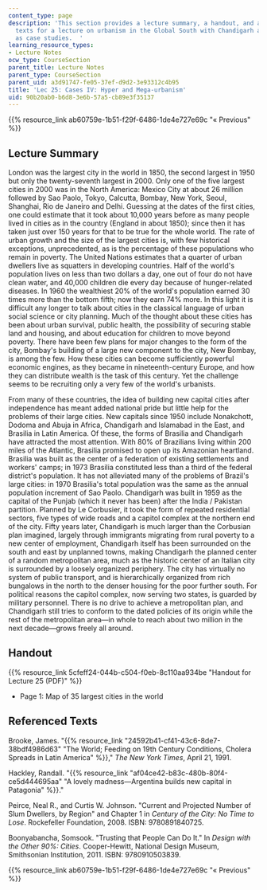 ```yaml
---
content_type: page
description: 'This section provides a lecture summary, a handout, and a list of referenced
  texts for a lecture on urbanism in the Global South with Chandigarh and Diadema
  as case studies.  '
learning_resource_types:
- Lecture Notes
ocw_type: CourseSection
parent_title: Lecture Notes
parent_type: CourseSection
parent_uid: a3d91747-fe05-37ef-d9d2-3e93312c4b95
title: 'Lec 25: Cases IV: Hyper and Mega-urbanism'
uid: 90b20ab0-b6d8-3e6b-57a5-cb89e3f35137
---
```


{{% resource_link ab60759e-1b51-f29f-6486-1de4e727e69c "« Previous" %}}

Lecture Summary
---------------

London was the largest city in the world in 1850, the second largest in 1950 but only the twenty-seventh largest in 2000. Only one of the five largest cities in 2000 was in the North America: Mexico City at about 26 million followed by Sao Paolo, Tokyo, Calcutta, Bombay, New York, Seoul, Shanghai, Rio de Janeiro and Delhi. Guessing at the dates of the first cities, one could estimate that it took about 10,000 years before as many people lived in cities as in the country (England in about 1850); since then it has taken just over 150 years for that to be true for the whole world. The rate of urban growth and the size of the largest cities is, with few historical exceptions, unprecedented, as is the percentage of these populations who remain in poverty. The United Nations estimates that a quarter of urban dwellers live as squatters in developing countries. Half of the world's population lives on less than two dollars a day, one out of four do not have clean water, and 40,000 children die every day because of hunger-related diseases. In 1960 the wealthiest 20% of the world's population earned 30 times more than the bottom fifth; now they earn 74% more. In this light it is difficult any longer to talk about cities in the classical language of urban social science or city planning. Much of the thought about these cities has been about urban survival, public health, the possibility of securing stable land and housing, and about education for children to move beyond poverty. There have been few plans for major changes to the form of the city, Bombay's building of a large new component to the city, New Bombay, is among the few. How these cities can become sufficiently powerful economic engines, as they became in nineteenth-century Europe, and how they can distribute wealth is the task of this century. Yet the challenge seems to be recruiting only a very few of the world's urbanists.

From many of these countries, the idea of building new capital cities after independence has meant added national pride but little help for the problems of their large cities. New capitals since 1950 include Nonakchott, Dodoma and Abuja in Africa, Chandigarh and Islamabad in the East, and Brasilia in Latin America. Of these, the forms of Brasilia and Chandigarh have attracted the most attention. With 80% of Brazilians living within 200 miles of the Atlantic, Brasilia promised to open up its Amazonian heartland. Brasilia was built as the center of a federation of existing settlements and workers' camps; in 1973 Brasilia constituted less than a third of the federal district's population. It has not alleviated many of the problems of Brazil's large cities: in 1970 Brasilia's total population was the same as the annual population increment of Sao Paolo. Chandigarh was built in 1959 as the capital of the Punjab (which it never has been) after the India / Pakistan partition. Planned by Le Corbusier, it took the form of repeated residential sectors, five types of wide roads and a capitol complex at the northern end of the city. Fifty years later, Chandigarh is much larger than the Corbusian plan imagined, largely through immigrants migrating from rural poverty to a new center of employment, Chandigarh itself has been surrounded on the south and east by unplanned towns, making Chandigarh the planned center of a random metropolitan area, much as the historic center of an Italian city is surrounded by a loosely organized periphery. The city has virtually no system of public transport, and is hierarchically organized from rich bungalows in the north to the denser housing for the poor further south. For political reasons the capitol complex, now serving two states, is guarded by military personnel. There is no drive to achieve a metropolitan plan, and Chandigarh still tries to conform to the dated policies of its origin while the rest of the metropolitan area—in whole to reach about two million in the next decade—grows freely all around.

Handout
-------

{{% resource_link 5cfeff24-044b-c504-f0eb-8c110aa934be "Handout for Lecture 25 (PDF)" %}}

*   Page 1: Map of 35 largest cities in the world

Referenced Texts
----------------

Brooke, James. "{{% resource_link "24592b41-cf41-43c6-8de7-38bdf4986d63" "The World; Feeding on 19th Century Conditions, Cholera Spreads in Latin America" %}}," _The New York Times_, April 21, 1991.

Hackley, Randall. "{{% resource_link "af04ce42-b83c-480b-80f4-ce5d444695aa" "A lovely madness—Argentina builds new capital in Patagonia" %}}."

Peirce, Neal R., and Curtis W. Johnson. "Current and Projected Number of Slum Dwellers, by Region" and Chapter 1 in _Century of the City: No Time to Lose_. Rockefeller Foundation, 2008. ISBN: 9780891840725.

Boonyabancha, Somsook. "Trusting that People Can Do It." In _Design with the Other 90%: Cities_. Cooper-Hewitt, National Design Museum, Smithsonian Institution, 2011. ISBN: 9780910503839.

{{% resource_link ab60759e-1b51-f29f-6486-1de4e727e69c "« Previous" %}}